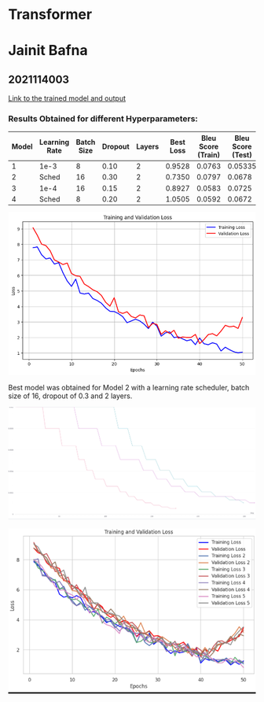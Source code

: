
# Transformer

# Jainit Bafna 
## 2021114003


[Link to the trained model and output ](https://iiitaphyd-my.sharepoint.com/:u:/g/personal/jainit_bafna_research_iiit_ac_in/Eb_nbfWh8jxPryc0Tp0eBVkBerXSasNx2g08wkXk910Hag?e=ihymw0)


### Results Obtained for different Hyperparameters: 

| Model | Learning Rate | Batch Size | Dropout | Layers | Best Loss | Bleu Score (Train) | Bleu Score (Test) |
|-------|---------------|-----------|---------|--------|-----------|--------------------|-----------------|
| 1     | 1e-3           | 8         | 0.10    | 2     | 0.9528    | 0.0763             | 0.05335         |
| 2     | Sched           | 16         | 0.30    | 2     | 0.7350    | 0.0797             | 0.0678          |
| 3     | 1e-4           | 16         | 0.15    | 2     | 0.8927    | 0.0583             | 0.0725          |
| 4     | Sched         | 8         | 0.20    | 2     | 1.0505    | 0.0592             | 0.0672          |


![Best Model Plot](image-6.png)

Best model was obtained for Model 2 with a learning rate scheduler, batch size of 16, dropout of 0.3 and 2 layers.


![Learning Rate vs steps](image-4.png)



![Plots for different model](image-5.png)



